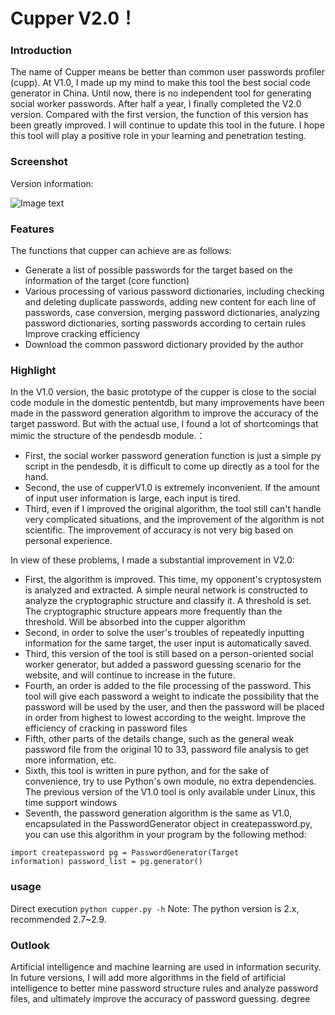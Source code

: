 # Cupper V2.0！

### Introduction

The name of Cupper means be better than common user passwords profiler (cupp). At V1.0, I made up my mind to make this tool the best social code generator in China. Until now, there is no independent tool for generating social worker passwords. After half a year, I finally completed the V2.0 version. Compared with the first version, the function of this version has been greatly improved. I will continue to update this tool in the future. I hope this tool will play a positive role in your learning and penetration testing.

### Screenshot
Version information:

![Image text](https://raw.githubusercontent.com/Saferman/cupper/master/images/version.png)

### Features

The functions that cupper can achieve are as follows:

- Generate a list of possible passwords for the target based on the information of the target (core function)
- Various processing of various password dictionaries, including checking and deleting duplicate passwords, adding new content for each line of passwords, case conversion, merging password dictionaries, analyzing password dictionaries, sorting passwords according to certain rules Improve cracking efficiency
- Download the common password dictionary provided by the author

### Highlight

In the V1.0 version, the basic prototype of the cupper is close to the social code module in the domestic pententdb, but many improvements have been made in the password generation algorithm to improve the accuracy of the target password. But with the actual use, I found a lot of shortcomings that mimic the structure of the pendesdb module.：

- First, the social worker password generation function is just a simple py script in the pendesdb, it is difficult to come up directly as a tool for the hand.
- Second, the use of cupperV1.0 is extremely inconvenient. If the amount of input user information is large, each input is tired.
- Third, even if I improved the original algorithm, the tool still can't handle very complicated situations, and the improvement of the algorithm is not scientific. The improvement of accuracy is not very big based on personal experience.

In view of these problems, I made a substantial improvement in V2.0:

- First, the algorithm is improved. This time, my opponent's cryptosystem is analyzed and extracted. A simple neural network is constructed to analyze the cryptographic structure and classify it. A threshold is set. The cryptographic structure appears more frequently than the threshold. Will be absorbed into the cupper algorithm
- Second, in order to solve the user's troubles of repeatedly inputting information for the same target, the user input is automatically saved.
- Third, this version of the tool is still based on a person-oriented social worker generator, but added a password guessing scenario for the website, and will continue to increase in the future.
- Fourth, an order is added to the file processing of the password. This tool will give each password a weight to indicate the possibility that the password will be used by the user, and then the password will be placed in order from highest to lowest according to the weight. Improve the efficiency of cracking in password files
- Fifth, other parts of the details change, such as the general weak password file from the original 10 to 33, password file analysis to get more information, etc.
- Sixth, this tool is written in pure python, and for the sake of convenience, try to use Python's own module, no extra dependencies. The previous version of the V1.0 tool is only available under Linux, this time support windows
- Seventh, the password generation algorithm is the same as V1.0, encapsulated in the PasswordGenerator object in createpassword.py, you can use this algorithm in your program by the following method:

<code>import createpassword
pg = PasswordGenerator(Target information)
password_list = pg.generator()</code>

### usage

Direct execution
<code>python cupper.py -h</code>
Note: The python version is 2.x, recommended 2.7~2.9.


### Outlook

Artificial intelligence and machine learning are used in information security. In future versions, I will add more algorithms in the field of artificial intelligence to better mine password structure rules and analyze password files, and ultimately improve the accuracy of password guessing. degree
